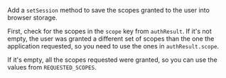Add a `setSession` method to save the scopes granted to the user into browser storage. 

First, check for the scopes in the `scope` key from `authResult`. If it's not empty, the user was granted a different set of scopes than the one the application requested, so you need to use the ones in `authResult.scope`.

If it's empty, all the scopes requested were granted, so you can use the values from `REQUESTED_SCOPES`.
